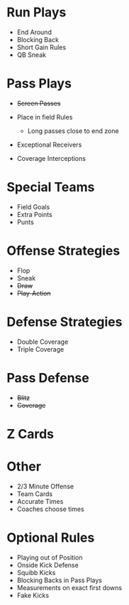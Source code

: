 # Run Plays
* End Around
* Blocking Back
* Short Gain Rules
* QB Sneak


# Pass Plays
* ~~Screen Passes~~
* Place in field Rules
    * Long passes close to end zone

* Exceptional Receivers
* Coverage Interceptions

# Special Teams
* Field Goals
* Extra Points
* Punts

# Offense Strategies
* Flop
* Sneak
* ~~Draw~~
* ~~Play-Action~~

# Defense Strategies
* Double Coverage
* Triple Coverage


# Pass Defense
* ~~Blitz~~
* ~~Coverage~~

# Z Cards

# Other 
* 2/3 Minute Offense
* Team Cards
* Accurate Times
* Coaches choose times

# Optional Rules
* Playing out of Position
* Onside Kick Defense
* Squibb Kicks
* Blocking Backs in Pass Plays
* Measurements on exact first downs
* Fake Kicks
